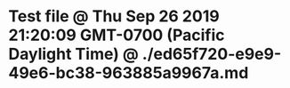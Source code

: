 # Test file @ Thu Sep 26 2019 21:20:09 GMT-0700 (Pacific Daylight Time) @ ./ed65f720-e9e9-49e6-bc38-963885a9967a.md